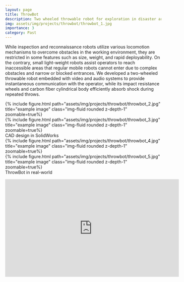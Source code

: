 ```yaml
---
layout: page
title: ThrowBot
description: Two wheeled throwable robot for exploration in disaster areas
img: assets/img/projects/throwbot/throwbot_1.jpg
importance: 3
category: Past
---
```


While inspection and reconnaissance robots utilize various locomotion mechanisms to overcome obstacles in the working environment, they are restricted in some features such as size, weight, and rapid deployability. On the contrary, small light-weight robots assist operators to reach inaccessible areas that regular mobile robots cannot enter due to complex obstacles and narrow or blocked entrances. We developed a two-wheeled throwable robot embedded with video and audio systems to provide instantaneous communication with the operator, while its impact resistance wheels and carbon fiber cylindrical body efficiently absorb shock during repeated throws.

<div class="row">
    <div class="col-sm mt-3 mt-md-0">
        {% include figure.html path="assets/img/projects/throwbot/throwbot_2.jpg" title="example image" class="img-fluid rounded z-depth-1" zoomable=true%}
    </div>
    <div class="col-sm mt-3 mt-md-0">
        {% include figure.html path="assets/img/projects/throwbot/throwbot_3.jpg" title="example image" class="img-fluid rounded z-depth-1" zoomable=true%}
    </div>
</div>
<div class="caption">
    CAD design in SolidWorks
</div>


<div class="row justify-content-sm-center">
    <div class="col-sm-5 mt-3 mt-md-0">
        {% include figure.html path="assets/img/projects/throwbot/throwbot_4.jpg" title="example image" class="img-fluid rounded z-depth-1" zoomable=true%}
    </div>
    <div class="col-sm-6 mt-3 mt-md-0">
        {% include figure.html path="assets/img/projects/throwbot/throwbot_5.jpg" title="example image" class="img-fluid rounded z-depth-1" zoomable=true%}
    </div>
</div>
<div class="caption">
    ThrowBot in real-world
</div>

<p align="center"><iframe width="560" height="315" src="https://www.youtube.com/embed/r7vEuXhTjN8?rel=0" title="YouTube video player" frameborder="0" allow="accelerometer; autoplay; clipboard-write; encrypted-media; gyroscope; picture-in-picture" allowfullscreen></iframe>
</p>
